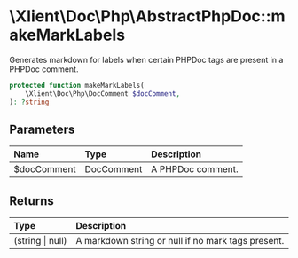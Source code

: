 # \\Xlient\\Doc\\Php\\AbstractPhpDoc::makeMarkLabels

Generates markdown for labels when certain PHPDoc tags are present in a PHPDoc comment.

```php
protected function makeMarkLabels(
    \Xlient\Doc\Php\DocComment $docComment,
): ?string
```

## Parameters

| Name | Type | Description |
| :--- | :--- | :--- |
| $docComment | DocComment | A PHPDoc comment. |

## Returns

| Type | Description |
| :--- | :--- |
| \(string \| null\) | A markdown string or null if no mark tags present. |
